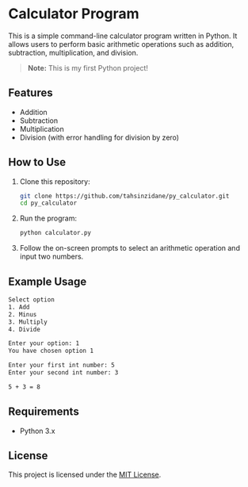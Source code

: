 # Calculator Program

This is a simple command-line calculator program written in Python. It allows users to perform basic arithmetic operations such as addition, subtraction, multiplication, and division.

> **Note:** This is my first Python project!

## Features

- Addition
- Subtraction
- Multiplication
- Division (with error handling for division by zero)

## How to Use

1. Clone this repository:
   ```bash
   git clone https://github.com/tahsinzidane/py_calculator.git
   cd py_calculator
   ```

2. Run the program:
   ```bash
   python calculator.py
   ```

3. Follow the on-screen prompts to select an arithmetic operation and input two numbers.

## Example Usage

```bash
Select option
1. Add
2. Minus
3. Multiply
4. Divide

Enter your option: 1
You have chosen option 1

Enter your first int number: 5
Enter your second int number: 3

5 + 3 = 8
```

## Requirements

- Python 3.x

## License

This project is licensed under the [MIT License](/LICENSE).
